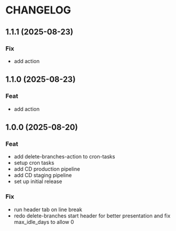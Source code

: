 # CHANGELOG

## 1.1.1 (2025-08-23)

### Fix

- add action

## 1.1.0 (2025-08-23)

### Feat

- add action

## 1.0.0 (2025-08-20)

### Feat

- add delete-branches-action to cron-tasks
- setup cron tasks
- add CD production pipeline
- add CD staging pipeline
- set up initial release

### Fix

- run header tab on line break
- redo delete-branches start header for better presentation and fix max_idle_days to allow 0
